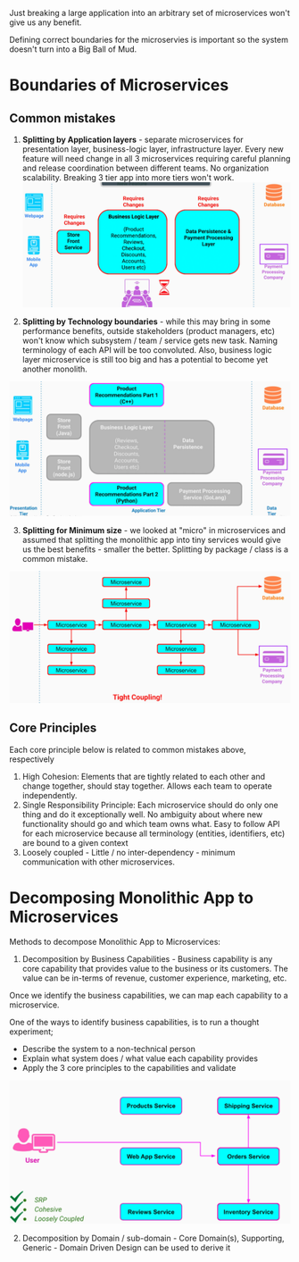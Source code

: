 Just breaking a large application into an arbitrary set of microservices won't give us any benefit.

Defining correct boundaries for the microservies is important so the system doesn't turn into a Big Ball of Mud.

# Boundaries of Microservices
## Common mistakes
1. **Splitting by Application layers** - separate microservices for presentation layer, business-logic layer, infrastructure layer. Every new feature will need change in all 3 microservices requiring careful planning and release coordination between different teams. No organization scalability. Breaking 3 tier app into more tiers won't work.
![Mistake 1!](images/mistake_tiers.png)

2. **Splitting by Technology boundaries** - while this may bring in some performance benefits, outside stakeholders (product managers, etc) won't know which subsystem / team / service gets new task. Naming terminology of each API will be too convoluted. Also, business logic layer microservice is still too big and has a potential to become yet another monolith.

![Mistake 2!](images/mistake_tech.png)

3. **Splitting for Minimum size** - we looked at "micro" in microservices and assumed that splitting the monolithic app into tiny services would give us the best benefits - smaller the better. Splitting by package / class is a common mistake.

![Mistake 3!](images/mistake_size.png)


## Core Principles
Each core principle below is related to common mistakes above, respectively
1. High Cohesion: Elements that are tightly related to each other and change together, should stay together. Allows each team to operate independently. 
2. Single Responsibility Principle: Each microservice should do only one thing and do it exceptionally well. No ambiguity about where new functionality should go and which team owns what. Easy to follow API for each microservice because all terminology (entities, identifiers, etc) are bound to a given context
3. Loosely coupled - Little / no inter-dependency - minimum communication with other microservices. 

# Decomposing Monolithic App to Microservices
Methods to decompose Monolithic App to Microservices:
1.  Decomposition by Business Capabilities - Business capability is any core capability that provides value to the business or its customers. The value can be in-terms of revenue, customer experience, marketing, etc.

Once we identify the business capabilities, we can map each capability to a microservice.

One of the ways to identify business capabilities, is to run a thought experiment;
- Describe the system to a non-technical person
- Explain what system does / what value each capability provides
- Apply the 3 core principles to the capabilities and validate

![Decomposition!](images/decompose_business_capabilities.png)

2.  Decomposition by Domain / sub-domain - Core Domain(s), Supporting, Generic - Domain Driven Design can be used to derive it



